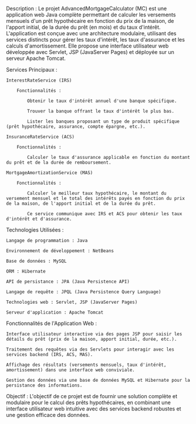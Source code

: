 Description :
Le projet AdvancedMortgageCalculator (MC) est une application web Java complète permettant de calculer les versements mensuels d'un prêt hypothécaire en fonction du prix de la maison, de l'apport initial, de la durée du prêt (en mois) et du taux d'intérêt. L'application est conçue avec une architecture modulaire, utilisant des services distincts pour gérer les taux d'intérêt, les taux d'assurance et les calculs d'amortissement. Elle propose une interface utilisateur web développée avec Servlet, JSP (JavaServer Pages) et déployée sur un serveur Apache Tomcat.

Services Principaux :

    InterestRateService (IRS)

        Fonctionnalités :

            Obtenir le taux d'intérêt annuel d'une banque spécifique.

            Trouver la banque offrant le taux d'intérêt le plus bas.

            Lister les banques proposant un type de produit spécifique (prêt hypothécaire, assurance, compte épargne, etc.).

    InsuranceRateService (ACS)

        Fonctionnalités :

            Calculer le taux d'assurance applicable en fonction du montant du prêt et de la durée de remboursement.

    MortgageAmortizationService (MAS)

        Fonctionnalités :

            Calculer le meilleur taux hypothécaire, le montant du versement mensuel et le total des intérêts payés en fonction du prix de la maison, de l'apport initial et de la durée du prêt.

            Ce service communique avec IRS et ACS pour obtenir les taux d'intérêt et d'assurance.

Technologies Utilisées :

    Langage de programmation : Java

    Environnement de développement : NetBeans

    Base de données : MySQL

    ORM : Hibernate

    API de persistance : JPA (Java Persistence API)

    Langage de requête : JPQL (Java Persistence Query Language)

    Technologies web : Servlet, JSP (JavaServer Pages)

    Serveur d'application : Apache Tomcat

Fonctionnalités de l'Application Web :

    Interface utilisateur interactive via des pages JSP pour saisir les détails du prêt (prix de la maison, apport initial, durée, etc.).

    Traitement des requêtes via des Servlets pour interagir avec les services backend (IRS, ACS, MAS).

    Affichage des résultats (versements mensuels, taux d'intérêt, amortissement) dans une interface web conviviale.

    Gestion des données via une base de données MySQL et Hibernate pour la persistance des informations.

Objectif :
L'objectif de ce projet est de fournir une solution complète et modulaire pour le calcul des prêts hypothécaires, en combinant une interface utilisateur web intuitive avec des services backend robustes et une gestion efficace des données.
